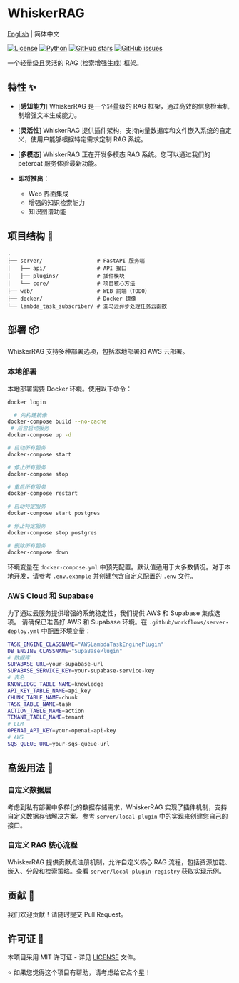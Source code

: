 # WhiskerRAG

[English](README.en-US.md) | 简体中文

[![License](https://img.shields.io/badge/license-MIT-blue.svg)](LICENSE)
[![Python](https://img.shields.io/badge/python-3.8+-blue.svg)](https://www.python.org/)
[![GitHub stars](https://img.shields.io/github/stars/petercat-ai/whiskerrag.svg)](https://github.com/petercat-ai/whiskerrag/stargazers)
[![GitHub issues](https://img.shields.io/github/issues/petercat-ai/whiskerrag.svg)](https://github.com/petercat-ai/whiskerrag/issues)

一个轻量级且灵活的 RAG (检索增强生成) 框架。

## 特性 ✨

- [**感知能力**] WhiskerRAG 是一个轻量级的 RAG 框架，通过高效的信息检索机制增强文本生成能力。

- [**灵活性**] WhiskerRAG 提供插件架构，支持向量数据库和文件嵌入系统的自定义，使用户能够根据特定需求定制 RAG 系统。

- [**多模态**] WhiskerRAG 正在开发多模态 RAG 系统。您可以通过我们的 petercat 服务体验最新功能。

- **即将推出**：
  - Web 界面集成
  - 增强的知识检索能力
  - 知识图谱功能

## 项目结构 📁

```
.
├── server/                 # FastAPI 服务端
│   ├── api/                # API 接口
│   ├── plugins/            # 插件模块
│   └── core/               # 项目核心方法
├── web/                    # WEB 前端（TODO）
├── docker/                 # Docker 镜像
└── lambda_task_subscriber/ # 亚马逊异步处理任务云函数
```

## 部署 📦

WhiskerRAG 支持多种部署选项，包括本地部署和 AWS 云部署。

### 本地部署

本地部署需要 Docker 环境。使用以下命令：

```bash
docker login

  # 先构建镜像
docker-compose build --no-cache
 # 后台启动服务
docker-compose up -d

# 启动所有服务
docker-compose start

# 停止所有服务
docker-compose stop

# 重启所有服务
docker-compose restart

# 启动特定服务
docker-compose start postgres

# 停止特定服务
docker-compose stop postgres

# 删除所有服务
docker-compose down
```

环境变量在 `docker-compose.yml` 中预先配置。默认值适用于大多数情况。对于本地开发，请参考 `.env.example` 并创建包含自定义配置的 `.env` 文件。

### AWS Cloud 和 Supabase

为了通过云服务提供增强的系统稳定性，我们提供 AWS 和 Supabase 集成选项。
请确保已准备好 AWS 和 Supabase 环境。在 `.github/workflows/server-deploy.yml` 中配置环境变量：

```bash
TASK_ENGINE_CLASSNAME="AWSLambdaTaskEnginePlugin"
DB_ENGINE_CLASSNAME="SupaBasePlugin"
# 数据库
SUPABASE_URL=your-supabase-url
SUPABASE_SERVICE_KEY=your-supabase-service-key
# 表名
KNOWLEDGE_TABLE_NAME=knowledge
API_KEY_TABLE_NAME=api_key
CHUNK_TABLE_NAME=chunk
TASK_TABLE_NAME=task
ACTION_TABLE_NAME=action
TENANT_TABLE_NAME=tenant
# LLM
OPENAI_API_KEY=your-openai-api-key
# AWS
SQS_QUEUE_URL=your-sqs-queue-url
```

## 高级用法 🚀

### 自定义数据层

考虑到私有部署中多样化的数据存储需求，WhiskerRAG 实现了插件机制，支持自定义数据存储解决方案。参考 `server/local-plugin` 中的实现来创建您自己的接口。

### 自定义 RAG 核心流程

WhiskerRAG 提供贡献点注册机制，允许自定义核心 RAG 流程，包括资源加载、嵌入、分段和检索策略。查看 `server/local-plugin-registry` 获取实现示例。

## 贡献 🤝

我们欢迎贡献！请随时提交 Pull Request。

## 许可证 📄

本项目采用 MIT 许可证 - 详见 [LICENSE](LICENSE) 文件。

⭐️ 如果您觉得这个项目有帮助，请考虑给它点个星！
